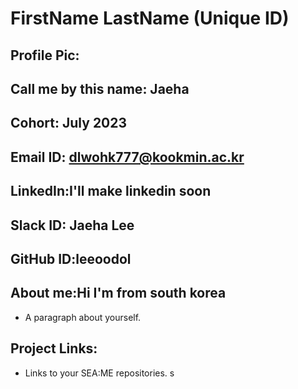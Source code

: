 # FirstName LastName (Unique ID)
## Profile Pic: 
## Call me by this name: Jaeha
## Cohort: July 2023
## Email ID: dlwohk777@kookmin.ac.kr    
## LinkedIn:I'll make linkedin soon
## Slack ID: Jaeha Lee  
## GitHub ID:leeoodol
## About me:Hi I'm from south korea
- A paragraph about yourself.
## Project Links:
- Links to your SEA:ME repositories.
s
